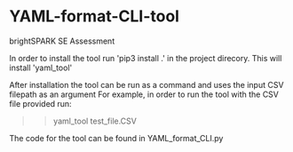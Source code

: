 # YAML-format-CLI-tool
brightSPARK  SE Assessment

In order to install the tool run 'pip3 install .' in the project direcory. This will install 'yaml_tool'

After installation the tool can be run as a command and uses the input CSV filepath as an argument
For example, in order to run the tool with the CSV file provided run:

>>yaml_tool test_file.CSV
  

The code for the tool can be found in YAML_format_CLI.py
